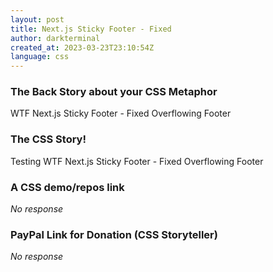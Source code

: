 ```yaml
---
layout: post
title: Next.js Sticky Footer - Fixed
author: darkterminal
created_at: 2023-03-23T23:10:54Z
language: css
---
```


### The Back Story about your CSS Metaphor

WTF Next.js Sticky Footer - Fixed Overflowing Footer

### The CSS Story!

Testing WTF Next.js Sticky Footer - Fixed Overflowing Footer

### A CSS demo/repos link

_No response_

### PayPal Link for Donation (CSS Storyteller)

_No response_